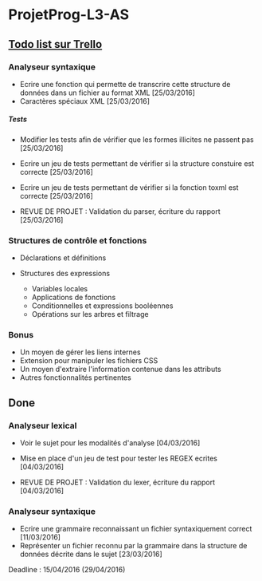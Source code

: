 # ProjetProg-L3-AS

## [Todo list sur Trello](https://trello.com/b/ndvofH96 "Trello")

### Analyseur syntaxique
* Ecrire une fonction qui permette de transcrire cette structure de données dans un fichier au format XML [25/03/2016]
* Caractères spéciaux XML [25/03/2016]

##### Tests
* Modifier les tests afin de vérifier que les formes illicites ne passent pas [25/03/2016]
* Ecrire un jeu de tests permettant de vérifier si la structure constuire est correcte [25/03/2016]
* Ecrire un jeu de tests permettant de vérifier si la fonction toxml est correcte [25/03/2016]

* REVUE DE PROJET : Validation du parser, écriture du rapport [25/03/2016]

### Structures de contrôle et fonctions
* Déclarations et définitions

* Structures des expressions
  * Variables locales
  * Applications de fonctions
  * Conditionnelles et expressions booléennes
  * Opérations sur les arbres et filtrage

### Bonus
* Un moyen de gérer les liens internes
* Extension pour manipuler les fichiers CSS
* Un moyen d'extraire l'information contenue dans les attributs
* Autres fonctionnalités pertinentes

## Done

### Analyseur lexical
* Voir le sujet pour les modalités d'analyse [04/03/2016]
* Mise en place d'un jeu de test pour tester les REGEX ecrites [04/03/2016]

* REVUE DE PROJET : Validation du lexer, écriture du rapport [04/03/2016]

### Analyseur syntaxique
* Ecrire une grammaire reconnaissant un fichier syntaxiquement correct [11/03/2016]
* Représenter un fichier reconnu par la grammaire dans la structure de données décrite dans le sujet [23/03/2016]

Deadline : 15/04/2016 (29/04/2016)

